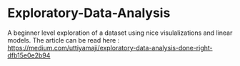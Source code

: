 # Exploratory-Data-Analysis

A beginner level exploration of a dataset using nice visulalizations and linear models. 
The article can be read here : https://medium.com/uttiyamaji/exploratory-data-analysis-done-right-dfb15e0e2b94
